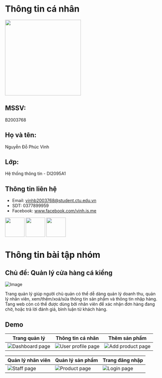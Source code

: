 # Thông tin cá nhân

<img src="https://i.imgur.com/9C9t5uk.jpg" width="250" height="250">

## MSSV:
B2003768

## Họ và tên:
Nguyễn Đỗ Phúc Vinh

## Lớp:
Hệ thống thông tin - DI2095A1


## Thông tin liên hệ
- Email: <vinhb2003768@student.ctu.edu.vn>
- SDT: 0377899959
- Facebook: www.facebook.com/vinh.is.me

<img src="https://cdn-icons-png.flaticon.com/512/2913/2913990.png" width="64" height="64"> <img src="https://cdn-icons-png.flaticon.com/512/724/724664.png" width="64" height="64"> <img src="https://cdn-icons-png.flaticon.com/512/5968/5968764.png" width="64" height="64"> 


# Thông tin bài tập nhóm
## Chủ đề: Quản lý cửa hàng cá kiểng
![Image](https://i.imgur.com/PcLFbIV.jpg)

Trang quản lý giúp người chủ quản có thể dễ dàng quản lý doanh thu, quản lý nhân viên, xem/thêm/xoá/sửa thông tin sản phẩm và thông tin nhập hàng. Tang web còn có thể được dùng bởi nhân viên để xác nhận đơn hàng đang chờ, hoặc trả lời đánh giá, bình luận từ khách hàng.

## Demo

| Trang quản lý | Thông tin cá nhân | Thêm sản phẩm  |
| --- | --- | ---  |
| ![Dashboard page](https://i.imgur.com/PcLFbIV.jpg)  | ![User profile page](https://i.imgur.com/u7nga5K.png) | ![Add product page](https://i.imgur.com/IFtP2e6.png)

| Quản lý nhân viên | Quản lý sản phẩm | Trang đăng nhập  |
| --- | --- | ---  |
| ![Staff page](https://i.imgur.com/hwbxCCH.png) | ![Product page](https://i.imgur.com/PTzvlea.png)  | ![Login page](https://i.imgur.com/wDrUicZ.jpg)
